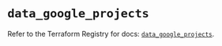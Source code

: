 # `data_google_projects`

Refer to the Terraform Registry for docs: [`data_google_projects`](https://registry.terraform.io/providers/hashicorp/google/6.38.0/docs/data-sources/projects).
